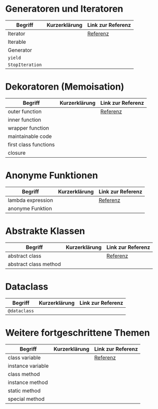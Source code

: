 # Generatoren und Iteratoren

| Begriff         | Kurzerklärung | Link zur Referenz |
|-----------------|---------------|-------------------|
| Iterator        |               | [Referenz]()      |
| Iterable        |               |                   |
| Generator       |               |                   |
| `yield`         |               |                   |
| `StopIteration` |               |                   |

# Dekoratoren (Memoisation)

| Begriff               | Kurzerklärung | Link zur Referenz |
|-----------------------|---------------|-------------------|
| outer function        |               | [Referenz]()      |
| inner function        |               |                   |
| wrapper function      |               |                   |
| maintainable code     |               |                   |
| first class functions |               |                   |
| closure               |               |                   |

# Anonyme Funktionen

| Begriff           | Kurzerklärung | Link zur Referenz |
|-------------------|---------------|-------------------|
| lambda expression |               | [Referenz]()      |
| anonyme Funktion  |               |                   |

# Abstrakte Klassen

| Begriff               | Kurzerklärung | Link zur Referenz |
|-----------------------|---------------|-------------------|
| abstract class        |               | [Referenz]()      |
| abstract class method |               |                   |

# Dataclass

| Begriff               | Kurzerklärung | Link zur Referenz |
|-----------------------|---------------|-------------------|
| `@dataclass`          |               |                   |

# Weitere fortgeschrittene Themen

| Begriff           | Kurzerklärung | Link zur Referenz |
|-------------------|---------------|-------------------|
| class variable    |               | [Referenz]()      |
| instance variable |               |                   |
| class method      |               |                   |
| instance method   |               |                   |
| static method     |               |                   |
| special method    |               |                   |